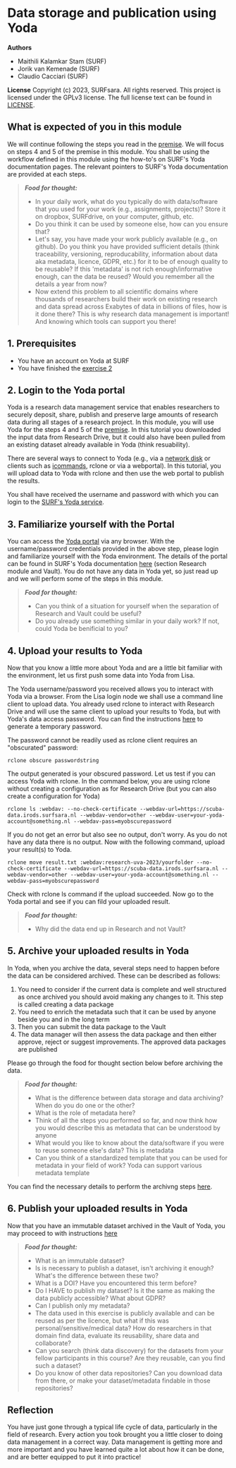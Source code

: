 # Data storage and publication using Yoda

**Authors**
- Maithili Kalamkar Stam (SURF)
- Jorik van Kemenade (SURF)
- Claudio Cacciari (SURF)

**License**
Copyright (c) 2023, SURFsara. All rights reserved.
This project is licensed under the GPLv3 license.
The full license text can be found in [LICENSE](LICENSE).

## What is expected of you in this module
We will continue following the steps you read in the [premise](https://github.com/maithili-k/uva-rdm-jan-2023/blob/main/2-data-creation-and-analysis/lisa-researchdrive-exercise.md#premise). We will focus on steps 4 and 5 of the premise in this module. You shall be using the workflow defined in this module using the how-to's on SURF's Yoda documentation pages. The relevant pointers to SURF's Yoda documentation are provided at each steps.

> **_Food for thought:_**
>
> * In your daily work, what do you typically do with data/software that you used for your work (e.g., assignments, projects)? Store it on dropbox, SURFdrive, on your computer, github, etc.
> * Do you think it can be used by someone else, how can you ensure that?
> * Let's say, you have made your work publicly available (e.g., on github). Do you think you have provided sufficient details (think traceability, versioning, reproducability, information about data aka metadata, licence, GDPR, etc.) for it to be of enough quality to be reusable? If this 'metadata' is not rich enough/informative enough, can the data be reused? Would you remember all the details a year from now?
> * Now extend this problem to all scientific domains where thousands of researchers build their work on existing research and data spread across Exabytes of data in billions of files, how is it done there? This is why research data management is important! And knowing which tools can support you there!

## 1. Prerequisites

- You have an account on Yoda at SURF
- You have finished the [exercise 2](https://github.com/maithili-k/uva-rdm-jan-2023/blob/main/2-data-creation-and-analysis/lisa-researchdrive-exercise.md)

## 2. Login to the Yoda portal

Yoda is a research data management service that enables researchers to securely deposit, share, publish and preserve large amounts of research data during all stages of a research project. In this module, you will use Yoda for the steps 4 and 5 of the [premise](https://github.com/maithili-k/uva-rdm-jan-2023/blob/main/2-data-creation-and-analysis/lisa-researchdrive-exercise.md#premise). In this tutorial you downloaded the input data from Research Drive, but it could also have been pulled from an existing dataset already available in Yoda (think resuability).

There are several ways to connect to Yoda (e.g., via a [network disk](https://servicedesk.surf.nl/wiki/display/WIKI/Connecting+to+Yoda+via+network+disk) or clients such as [icommands](https://servicedesk.surf.nl/wiki/pages/viewpage.action?pageId=19824798), rclone or via a webportal). In this tutorial, you will upload data to Yoda with rclone and then use the web portal to publish the results.

You shall have received the username and password with which you can login to the [SURF's Yoda service](https://scuba-yoda.irods.surfsara.nl/). 

## 3. Familiarize yourself with the Portal
You can access the [Yoda portal](https://scuba-yoda.irods.surfsara.nl/) via any browser. With the username/password credentials provided in the above step, please login and familiarize yourself with the Yoda environment. The details of the portal can be found in SURF's Yoda documentation [here](https://servicedesk.surf.nl/wiki/display/WIKI/Getting+started+with+the+Yoda+portal) (section Research module and Vault). You do not have any data in Yoda yet, so just read up and we will perform some of the steps in this module. 

> **_Food for thought:_**
>
> * Can you think of a situation for yourself when the separation of Research and Vault could be useful? 
> * Do you already use something similar in your daily work? If not, could Yoda be benificial to you?

## 4. Upload your results to Yoda
Now that you know a little more about Yoda and are a little bit familiar with the environment, let us first push some data into Yoda from Lisa. 

The Yoda username/password you received allows you to interact with Yoda via a browser. From the Lisa login node we shall use a command line client to upload data. You already used rclone to interact with Research Drive and will use the same client to upload your results to Yoda, but with Yoda's data access password. You can find the instructions [here](https://servicedesk.surf.nl/wiki/display/WIKI/How+to+get+a+Data+Access+Password) to generate a temporary password. 

The password cannot be readily used as rclone client requires an "obscurated" password:

```
rclone obscure passwordstring
```
The output generated is your obscured password. Let us test if you can access Yoda with rclone. In the command below, you are using rclone without creating a configuration as for Research Drive (but you can also create a configuration for Yoda)

```
rclone ls :webdav: --no-check-certificate --webdav-url=https://scuba-data.irods.surfsara.nl --webdav-vendor=other --webdav-user=your-yoda-account@something.nl --webdav-pass=myobscurepassword
```
If you do not get an error but also see no output, don't worry. As you do not have any data there is no output. Now with the following command, upload your result(s) to Yoda. 

```
rclone move result.txt :webdav:research-uva-2023/yourfolder --no-check-certificate --webdav-url=https://scuba-data.irods.surfsara.nl --webdav-vendor=other --webdav-user=your-yoda-account@something.nl --webdav-pass=myobscurepassword
```
Check with rclone ls command if the upload succeeded. Now go to the Yoda portal and see if you can fild your uploaded result.

> **_Food for thought:_**
>
> * Why did the data end up in Research and not Vault? 

## 5. Archive your uploaded results in Yoda

In Yoda, when you archive the data, several steps need to happen before the data can be considered archived. These can be described as follows:
1. You need to consider if the current data is complete and well structured as once archived you should avoid making any changes to it. This step is called creating a data package
2. You need to enrich the metadata such that it can be used by anyone beside you and in the long term
3. Then you can submit the data package to the Vault
4. The data manager will then assess the data package and then either approve, reject or suggest improvements. The approved data packages are published

Please go through the food for thought section below before archiving the data.

> **_Food for thought:_**
>
> * What is the difference between data storage and data archiving? When do you do one or the other?
> * What is the role of metadata here? 
> * Think of all the steps you performed so far, and now think how you would describe this as metadata that can be understood by anyone
> * What would you like to know about the data/software if you were to reuse someone else's data? This is metadata
> * Can you think of a standardized template that you can be used for metadata in your field of work? Yoda can support various metadata template

You can find the necessary details to perform the archivng steps [here](https://servicedesk.surf.nl/wiki/display/WIKI/How+to+archive+data+packages).

## 6. Publish your uploaded results in Yoda

Now that you have an immutable dataset archived in the Vault of Yoda, you may proceed to with instructions [here](https://servicedesk.surf.nl/wiki/display/WIKI/How+to+publish+data+packages)

> **_Food for thought:_**
>
> * What is an immutable dataset? 
> * Is is necessary to publish a dataset, isn't archiving it enough? What's the difference between these two? 
> * What is a DOI? Have you encountered this term before?
> * Do I HAVE to publish my dataset? Is it the same as making the data publicly accessible? What about GDPR?
> * Can I publish only my metadata? 
> * The data used in this exercise is publicly available and can be reused as per the licence, but what if this was personal/sensitive/medical data? How do researchers in that domain find data, evaluate its reusability, share data and collaborate? 
> * Can you search (think data discovery) for the datasets from your fellow participants in this course? Are they reusable, can you find such a dataset?
> * Do you know of other data repositories? Can you download data from there, or make your dataset/metadata findable in those repositories?


## Reflection
You have just gone through a typical life cycle of data, particularly in the field of research. Every action you took brought you a little closer to doing data management in a correct way. Data management is getting more and more important and you have learned quite a lot about how it can be done, and are better equipped to put it into practice!
